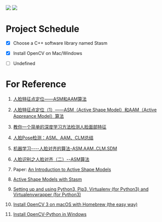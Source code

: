 ![](https://img.shields.io/badge/Author-Sunset%20Wan-blue.svg)
![](https://img.shields.io/badge/Author-Jiangshu%20Wong-blue.svg)
# Project Schedule
- [x] Choose a C++ software library named Stasm
- [x] Install OpenCV on Mac/Windows
- [ ] Undefined


# For Reference
1. [人脸特征点定位——ASM和AAM算法](http://blog.sina.com.cn/s/blog_6138c5b80101k8w3.html)    

2. [人脸特征点定位（1）——ASM（Active Shape Model）和AAM（Active Appreance Model）算法  ](http://blog.163.com/huai_jing@126/blog/static/1718619832013111525150259/)       

3. [教你一个简单的深度学习方法检测人脸面部特征](https://www.leiphone.com/news/201709/4l3CTuiKibmZbh5e.html)      

4. [人脸Pose检测：ASM、AAM、CLM总结](http://blog.csdn.net/wishchin/article/details/51554036)      

5. [机器学习----人脸对齐的算法-ASM.AAM..CLM.SDM](https://www.cnblogs.com/Anita9002/p/7094535.html)      

6. [人脸识别之人脸对齐（二）--ASM算法](http://blog.csdn.net/app_12062011/article/details/52572062)        
    
7. Paper: [An Introduction to Active Shape Models](./asm_overview.pdf)      

8. [Active Shape Models with Stasm](http://www.milbo.users.sonic.net/stasm/index.html)  
9. [Setting up and using Python3, Pip3, Virtualenv (for Python3) and Virtualenvwrapper (for Python3)](https://gist.github.com/IamAdiSri/a379c36b70044725a85a1216e7ee9a46)
10. [Install OpenCV 3 on macOS with Homebrew (the easy way)](https://www.pyimagesearch.com/2016/12/19/install-opencv-3-on-macos-with-homebrew-the-easy-way/)
11. [Install OpenCV-Python in Windows](https://docs.opencv.org/3.0-beta/doc/py_tutorials/py_setup/py_setup_in_windows/py_setup_in_windows.html)








